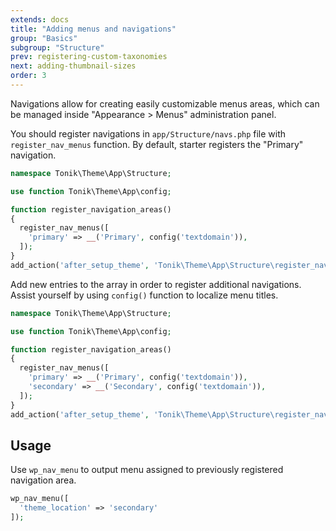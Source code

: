 ```yaml
---
extends: docs
title: "Adding menus and navigations"
group: "Basics"
subgroup: "Structure"
prev: registering-custom-taxonomies
next: adding-thumbnail-sizes
order: 3
---
```


Navigations allow for creating easily customizable menus areas, which can be managed inside "Appearance > Menus" administration panel.

You should register navigations in `app/Structure/navs.php` file with `register_nav_menus` function. By default, starter registers the "Primary" navigation.

```php
namespace Tonik\Theme\App\Structure;

use function Tonik\Theme\App\config;

function register_navigation_areas()
{
  register_nav_menus([
    'primary' => __('Primary', config('textdomain')),
  ]);
}
add_action('after_setup_theme', 'Tonik\Theme\App\Structure\register_navigation_areas');
```

Add new entries to the array in order to register additional navigations. Assist yourself by using `config()` function to localize menu titles.

```php
namespace Tonik\Theme\App\Structure;

use function Tonik\Theme\App\config;

function register_navigation_areas()
{
  register_nav_menus([
    'primary' => __('Primary', config('textdomain')),
    'secondary' => __('Secondary', config('textdomain')),
  ]);
}
add_action('after_setup_theme', 'Tonik\Theme\App\Structure\register_navigation_areas');
```

## Usage

Use `wp_nav_menu` to output menu assigned to previously registered navigation area.

```php
wp_nav_menu([
  'theme_location' => 'secondary'
]);
```
